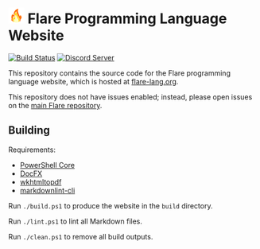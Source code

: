 # <img src="https://github.com/flare-lang/flare-lang.github.io/raw/master/Flare.svg" width="32"> Flare Programming Language Website

[![Build Status](https://github.com/flare-lang/flare-news/workflows/CI/badge.svg)](https://github.com/flare-lang/flare-lang.github.io/actions?query=workflow%3ACI)
[![Discord Server](https://discordapp.com/api/guilds/473031281396023317/widget.png)](https://discord.gg/EWXVkJ2)

This repository contains the source code for the Flare programming language
website, which is hosted at [flare-lang.org](https://flare-lang.org).

This repository does not have issues enabled; instead, please open issues on the
[main Flare repository](https://github.com/flare-lang/flare/issues).

## Building

Requirements:

* [PowerShell Core](https://github.com/PowerShell/PowerShell)
* [DocFX](https://dotnet.github.io/docfx)
* [wkhtmltopdf](https://wkhtmltopdf.org)
* [markdownlint-cli](https://github.com/igorshubovych/markdownlint-cli)

Run `./build.ps1` to produce the website in the `build` directory.

Run `./lint.ps1` to lint all Markdown files.

Run `./clean.ps1` to remove all build outputs.
